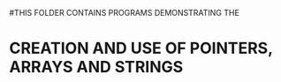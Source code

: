 #THIS FOLDER CONTAINS PROGRAMS DEMONSTRATING THE 
# CREATION AND USE OF POINTERS, ARRAYS AND STRINGS
